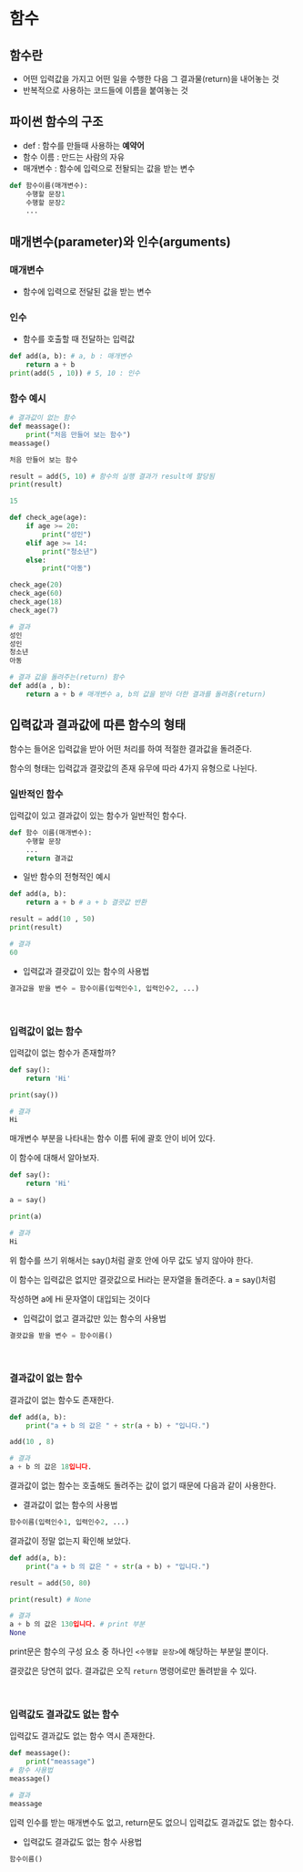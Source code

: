 # 함수
## 함수란
- 어떤 입력값을 가지고 어떤 일을 수행한 다음 그 결과물(return)을 내어놓는 것
- 반복적으로 사용하는 코드들에 이름을 붙여놓는 것

## 파이썬 함수의 구조
- def : 함수를 만들때 사용하는 **예약어**
- 함수 이름 : 만드는 사람의 자유
- 매개변수 : 함수에 입력으로 전돨되는 값을 받는 변수
```python
def 함수이름(매개변수):
    수행할 문장1
    수행할 문장2
    ...
```

## 매개변수(parameter)와 인수(arguments)
### 매개변수
- 함수에 입력으로 전달된 값을 받는 변수

### 인수
- 함수를 호출할 때 전달하는 입력값
```python
def add(a, b): # a, b : 매개변수
    return a + b
print(add(5 , 10)) # 5, 10 : 인수
```


### 함수 예시
```python
# 결과값이 없는 함수
def meassage():
    print("처음 만들어 보는 함수")
meassage()

처음 만들어 보는 함수

result = add(5, 10) # 함수의 실행 결과가 result에 할당됨 
print(result)

15

def check_age(age):
    if age >= 20:
        print("성인")
    elif age >= 14:
        print("청소년")
    else:
        print("아동")

check_age(20)
check_age(60)
check_age(18)
check_age(7)

# 결과
성인
성인
청소년
아동

# 결과 값을 돌려주는(return) 함수
def add(a , b): 
    return a + b # 매개변수 a, b의 값을 받아 더한 결과를 돌려줌(return)
```

## 입력값과 결과값에 따른 함수의 형태
함수는 들어온 입력값을 받아 어떤 처리를 하여 적절한 결과값을 돌려준다.

함수의 형태는 입력값과 결괏값의 존재 유무에 따라 4가지 유형으로 나뉜다.

### 일반적인 함수
입력값이 있고 결과값이 있는 함수가 일반적인 함수다.
```python
def 함수 이름(매개변수):
    수행할 문장
    ...
    return 결과값
```

- 일반 함수의 전형적인 예시
```python
def add(a, b):
    return a + b # a + b 결괏값 반환

result = add(10 , 50)
print(result)

# 결과
60
```

- 입력값과 결괏값이 있는 함수의 사용법
```python
결과값을 받을 변수 = 함수이름(입력인수1, 입력인수2, ...)
```

<br />

### 입력값이 없는 함수
입력값이 없는 함수가 존재할까?
```python
def say():
    return 'Hi'

print(say())

# 결과
Hi
```
매개변수 부분을 나타내는 함수 이름 뒤에 괄호 안이 비어 있다.

이 함수에 대해서 알아보자.

```python
def say():
    return 'Hi'

a = say()

print(a)

# 결과
Hi
```
위 함수를 쓰기 위해서는 say()처럼 괄호 안에 아무 값도 넣지 않아야 한다.

이 함수는 입력값은 없지만 결괏값으로 Hi라는 문자열을 돌려준다. a = say()처럼

작성하면 a에 Hi 문자열이 대입되는 것이다

- 입력값이 없고 결과값만 있는 함수의 사용법
```python
결괏값을 받을 변수 = 함수이름()
```

<br />

### 결과값이 없는 함수
결과값이 없는 함수도 존재한다.
```python
def add(a, b):
    print("a + b 의 값은 " + str(a + b) + "입니다.")

add(10 , 8)

# 결과
a + b 의 값은 18입니다.
```
결과값이 없는 함수는 호출해도 돌려주는 값이 없기 때문에 다음과 같이 사용한다.

- 결과값이 없는 함수의 사용법
```python
함수이름(입력인수1, 입력인수2, ...)
```
결과값이 정말 없는지 확인해 보았다.
```python
def add(a, b):
    print("a + b 의 값은 " + str(a + b) + "입니다.")

result = add(50, 80)

print(result) # None

# 결과
a + b 의 값은 130입니다. # print 부분 
None
```
print문은 함수의 구성 요소 중 하나인 ```<수행할 문장>```에 해당하는 부분일 뿐이다.

결괏값은 당연히 없다. 결과값은 오직 ```return``` 명령어로만 돌려받을 수 있다.

<br />

### 입력값도 결과값도 없는 함수
입력값도 결과값도 없는 함수 역시 존재한다.
```python
def meassage():
    print("meassage")
# 함수 사용법
meassage() 

# 결과
meassage
```
입력 인수를 받는 매개변수도 없고, return문도 없으니 입력값도 결과값도 없는 함수다.

- 입력값도 결과값도 없는 함수 사용법
```python
함수이름()
```